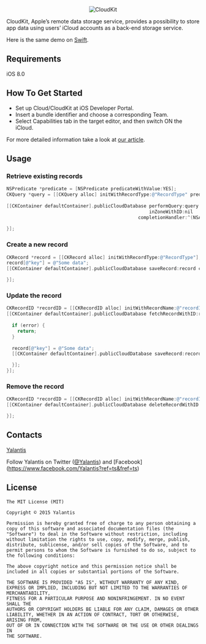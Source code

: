 
<p align="center" >
  <img src="https://github.com/Yalantis/CloudKit-Demo.Objective-C/blob/master/CloudKit-objc.png" alt="CloudKit" title="CloudKit">
</p>

CloudKit, Apple’s remote data storage service, provides a possibility to store app data using users’ iCloud accounts as a back-end storage service.

Here is the same demo on [Swift](https://github.com/Yalantis/CloudKit-Demo.Swift).

## Requirements
iOS 8.0

## How To Get Started

- Set up Cloud/CloudKit at iOS Developer Portal.
- Insert a bundle identifier and choose a corresponding Team.
- Select Capabilities tab in the target editor, and then switch ON the iCloud.

For more detailed information take a look at [our article](http://yalantis.com/blog/work-cloudkit/).

## Usage

### Retrieve existing records
```objective-c
NSPredicate *predicate = [NSPredicate predicateWithValue:YES];
CKQuery *query = [[CKQuery alloc] initWithRecordType:@"RecordType" predicate:predicate];
    
[[CKContainer defaultContainer].publicCloudDatabase performQuery:query
                                                    inZoneWithID:nil
                                                completionHandler:^(NSArray *results, NSError *error) {
                                                  
}];
```
### Create a new record
```objective-c
CKRecord *record = [[CKRecord alloc] initWithRecordType:@"RecordType"];
record[@"key"] = @"Some data";
[[CKContainer defaultContainer].publicCloudDatabase saveRecord:record completionHandler:^(CKRecord *record, NSError *error) {

}];
```

### Update the record
```objective-c
CKRecordID *recordID = [[CKRecordID alloc] initWithRecordName:@"recordId"];
[[CKContainer defaultContainer].publicCloudDatabase fetchRecordWithID:recordID completionHandler:^(CKRecord *record, NSError *error) {
        
  if (error) {
    return;
  }
        
  record[@"key"] = @"Some data";
  [[CKContainer defaultContainer].publicCloudDatabase saveRecord:record completionHandler:^(CKRecord *record, NSError *error) {

  }];
}];
```
### Remove the record
```objective-c
CKRecordID *recordID = [[CKRecordID alloc] initWithRecordName:@"recordId"];
[[CKContainer defaultContainer].publicCloudDatabase deleteRecordWithID:recordID completionHandler:^(CKRecordID *recordID, NSError *error) {

}];
```

## Contacts

[Yalantis](http://yalantis.com)

Follow Yalantis on Twitter ([@Yalantis](https://twitter.com/yalantis)) and [Facebook] (https://www.facebook.com/Yalantis?ref=ts&fref=ts)

## License

    The MIT License (MIT)

    Copyright © 2015 Yalantis

    Permission is hereby granted free of charge to any person obtaining a copy of this software and associated documentation files (the "Software") to deal in the Software without restriction, including without limitation the rights to use, copy, modify, merge, publish, distribute, sublicense, and/or sell copies of the Software, and to permit persons to whom the Software is furnished to do so, subject to the following conditions:

    The above copyright notice and this permission notice shall be included in all copies or substantial portions of the Software.

    THE SOFTWARE IS PROVIDED "AS IS", WITHOUT WARRANTY OF ANY KIND, EXPRESS OR IMPLIED, INCLUDING BUT NOT LIMITED TO THE WARRANTIES OF MERCHANTABILITY,
    FITNESS FOR A PARTICULAR PURPOSE AND NONINFRINGEMENT. IN NO EVENT SHALL THE
    AUTHORS OR COPYRIGHT HOLDERS BE LIABLE FOR ANY CLAIM, DAMAGES OR OTHER
    LIABILITY, WHETHER IN AN ACTION OF CONTRACT, TORT OR OTHERWISE, ARISING FROM,
    OUT OF OR IN CONNECTION WITH THE SOFTWARE OR THE USE OR OTHER DEALINGS IN
    THE SOFTWARE.
    
